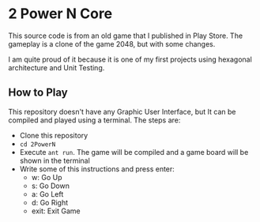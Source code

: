 # 2 Power N Core

This source code is from an old game that I published in Play Store. The gameplay is a clone of the game 2048, but with some changes.

I am quite proud of it because it is one of my first projects using hexagonal architecture and Unit Testing.

## How to Play

This repository doesn't have any Graphic User Interface, but It can be compiled and played using a terminal. The steps are:

* Clone this repository
* `cd 2PowerN`
* Execute `ant run`. The game will be compiled and a game board will be shown in the terminal
* Write some of this instructions and press enter:
  * w: Go Up
  * s: Go Down
  * a: Go Left
  * d: Go Right
  * exit: Exit Game